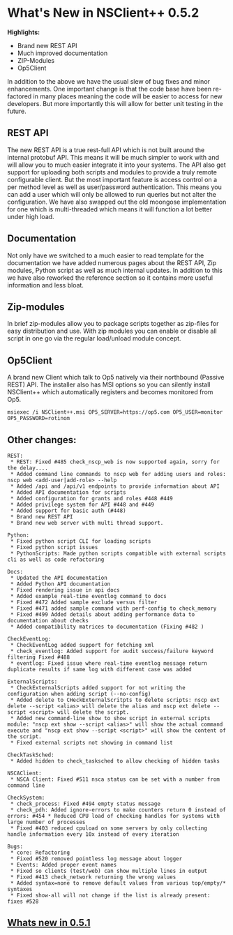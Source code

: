 # What's New in NSClient++ 0.5.2

**Highlights:**

* Brand new REST API
* Much improved documentation
* ZIP-Modules
* Op5Client

In addition to the above we have the usual slew of bug fixes and minor enhancements.
One important change is that the code base have been re-factored in many places meaning the code will be easier to access for new developers.
But more importantly this will allow for better unit testing in the future.

## REST API

The new REST API is a true rest-full API which is not built around the internal protobuf API.
This means it will be much simpler to work with and will allow you to much easier integrate it into your systems.
The API also get support for uploading both scripts and modules to provide a truly remote configurable client.
But the most important feature is access control on a per method level as well as user/password authentication.
This means you can add a user which will only be allowed to run queries but not alter the configuration.
We have also swapped out the old moongose implementation for one which is multi-threaded which means it will function a lot better under high load.

## Documentation

Not only have we switched to a much easier to read template for the documentation we have added numerous pages about the
REST API, Zip modules, Python script as well as much internal updates.
In addition to this we have also reworked the reference section so it contains more useful information and less bloat.

## Zip-modules

In brief zip-modules allow you to package scripts together as zip-files for easy distribution and use.
With zip modules you can enable or disable all script in one go via the regular load/unload module concept.

## Op5Client

A brand new Client which talk to Op5 natively via their northbound (Passive REST) API.
The installer also has MSI options so you can silently install NSClient++ which automatically registers and becomes monitored from Op5.
```
msiexec /i NSClient++.msi OP5_SERVER=https://op5.com OP5_USER=monitor OP5_PASSWORD=rotinom
```

## Other changes:

```
REST:
 * REST: Fixed #485 check_nscp_web is now supported again, sorry for the delay....
 * Added command line commands to nscp web for adding users and roles: nscp web <add-user|add-role> --help
 * Added /api and /api/v1 endpoints to provide information about API
 * Added API documentation for scripts
 * Added configuration for grants and roles #448 #449
 * Added privilege system for API #448 and #449
 * Added support for basic auth (#448)
 * Brand new REST API
 * Brand new web server with multi thread support.

Python:
 * Fixed python script CLI for loading scripts
 * Fixed python script issues
 * PythonScripts: Made python scripts compatible with external scripts cli as well as code refactoring

Docs:
 * Updated the API documentation
 * Added Python API documentation
 * Fixed rendering issue in api docs
 * Added example real-time eventlog command to docs
 * Fixed #472 Added sample exclude versus filter
 * Fixed #471 added sample command with perf-config to check_memory
 * Fixed #499 Added details about adding performance data to documentation about checks
 * Added compatibility matrices to documentation (Fixing #482 )

CheckEventLog:
 * CheckEventLog added support for fetching xml
 * check_eventlog: Added support for audit success/failure keyword filtering Fixed #488
 * eventlog: Fixed issue where real-time eventlog message return duplicate results if same log with different case was added

ExternalScripts:
 * CheckExternalScripts added support for not writing the configuration when adding script (--no-config)
 * Added delete to CHeckExternalScritpts to delete scripts: nscp ext delete --script <alias> will delete the alias and nscp ext delete --script <script> will delete the script.
 * Added new command-line show to show script in external scripts module: "nscp ext show --script <alias>" will show the actual command execute and "nscp ext show --script <script>" will show the content of the script.
 * Fixed external scripts not showing in command list

CheckTaskSched:
 * Added hidden to check_tasksched to allow checking of hidden tasks

NSCAClient:
 * NSCA Client: Fixed #511 nsca status can be set with a number from command line

CheckSystem:
 * check_process: Fixed #494 empty status message
 * check_pdh: Added ignore-errors to make counters return 0 instead of errors: #454 * Reduced CPU load of checking handles for systems with large number of processes
 * Fixed #403 reduced cpuload on some servers by only collecting handle information every 10x instead of every iteration

Bugs:
 * core: Refactoring
 * Fixed #520 removed pointless log message about logger
 * Events: Added proper event names
 * Fixed so clients (test/web) can show multiple lines in output
 * Fixed #413 check_network returning the wrong values
 * Added syntax=none to remove default values from various top/empty/* syntaxes
 * Fixed show-all will not change if the list is already present: fixes #528
```

## [Whats new in 0.5.1](0.5.1)
